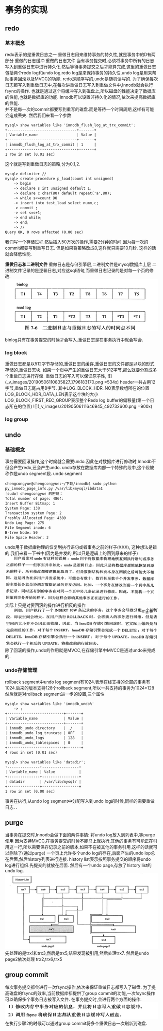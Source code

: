 # 事务的实现
## redo
### 基本概念
redo表示的是重做日志之一
重做日志用来维持事务的持久性,就是事务中的D有两部分
重做的日志缓冲
重做的日志文件
当有事务提交时,必须将事务中所有的日志写入到重做日志中进行持久化,然后等待事务提交之后才能算完成,这里的重做日志包括两个redo log和undo log,redo  log是来保持事务的持久性,undo log是用来帮助事务回滚以及MVCC的功能.
redo是顺序写的,undo是随机读写的.
为了确保每次日志都写入到重做日志中,在每次讲重做日志写入到重做文件中,Innodb就会执行fsync的操作.
也就是通过这个将缓冲写入到磁盘上,所以磁盘的性能决定了数据库的性能,也就是数据库的功能.
Innodb可以设置非持久化的情况,依次来提高数据库的性能.    
并不是每一次的commit都要写到重写的磁盘.而是等待一个时间周期,这样有可能会造成丢失.
然后我们来看一个参数
```
mysql> show variables like 'innodb_flush_log_at_trx_commit';
+--------------------------------+-------+
| Variable_name                  | Value |
+--------------------------------+-------+
| innodb_flush_log_at_trx_commit | 1     |
+--------------------------------+-------+
1 row in set (0.01 sec)

```
这个就是写到重做日志的策略,分为0,1,2.
```
mysql> delimiter //
mysql> create procedure p_load(count int unsigned)
    -> begin
    -> declare s int unsigned default 1;
    -> declare c char(80) default repeat('a',80);
    -> while s<=count DO
    -> insert into test_load select numm,c;
    -> commit ;
    -> set s=s+1;
    -> end while;
    -> end;
    -> //
Query OK, 0 rows affected (0.00 sec)
```
我们写一个存储过程.然后插入50万次的操作,需要2分钟的时间,因为每一次的commit都要写到重写日志.
但是如果将策略改成0,这样就只需要10几秒.
这样的话就会降低性能.

**重做日志和二进制文件**
重做日志是存储引擎层,二进制文件是mysql数据库上层
二进制文件记录的是逻辑日志,对应这sql语句,而重做日志记录的是对每一个页的修改.
![](_v_images/20190506095548690_1386024553.png)

binlog只有在事务提交的时候才会写入.重做日志是在事务执行中就会写会.
### log block
重做日志都是以512字节存储的,重做日志的缓存,重做日志的文件都是以块的形式存储的,重做日志块.
如果一个页中产生的重做日志大于512字节,那么就要分割成多个重做日志进行存储.
重做日志的写入可以保证原子性,
![](_v_images/20190506110835827_1796183170.png =534x)
header一共占用12字节,重做日志尾占用8字节.
其中LOG_BLOCK_HDR_NO表示数组所在的位置
LOG_BLOCK_HDR_DATA_LEN表示这个块的大小
LOG_BLOCK_FIRST_REC_GROUP表示整个Redo log buffer的偏移量(第一个日志所在的位置)
![](_v_images/20190506111646945_492732600.png =900x)
### log group

## undo 
### 基础概念
事务需要回滚操作,这个时候就会需要undo.因此在对数据库进行修改时,Innodb不但会产生redo,还会产生undo.
undo存放在数据库内部一个特殊的段中,这个段被称作是undo segment段.
undo segment
```
chengcongyue@chengcongyue:~/下载/innodb$ sudo python py_innodb_page_info.py /var/lib/mysql/ibdata1
[sudo] chengcongyue 的密码： 
Total number of page: 4864:
Insert Buffer Bitmap: 1
System Page: 138
Transaction system Page: 2
Freshly Allocated Page: 4389
Undo Log Page: 275
File Segment inode: 6
B-tree Node: 50
File Space Header: 3
```
undo用于数据库物理的恢复到执行语句或者事务之前的样子(XXX),
这种想法是错的.我们来看一下书中(因为是并发的,所以只是逻辑上的回到原来的样子)
![](_v_images/20190506115307963_825091368.png)
实际上只是对要回滚的操作进行相反的操作
![](_v_images/20190506115348490_828881553.png)
除了回滚的操作,undo的作用就是MVCC,在存储引擎中MVCC是通过undo来完成的.
### undo存储管理
rollback segment中undo log segment有1024.表示在线支持的全部的事务有1024.后来的版本支持128个rollback segment,所以一共支持的事务为1024*128
然后就是对rollback segment进一步的设置,三个属性
```
mysql> show variables like 'innodb_undo%'
    -> ;
+--------------------------+-------+
| Variable_name            | Value |
+--------------------------+-------+
| innodb_undo_directory    | ./    |
| innodb_undo_log_truncate | OFF   |
| innodb_undo_logs         | 128   |
| innodb_undo_tablespaces  | 0     |
+--------------------------+-------+
4 rows in set (0.01 sec)

mysql> show variables like 'datadir';
+---------------+-----------------+
| Variable_name | Value           |
+---------------+-----------------+
| datadir       | /var/lib/mysql/ |
+---------------+-----------------+
1 row in set (0.00 sec)
```
事务在执行,从undo log segment中分配写入到undo log的时候,同样的需要重做日志.
.

## purge
当事务在提交时,Innodb会做下面的两件事情:
将undo log放入到列表中,等purge使用
因为支持MVCC,在事务提交的时候不能马上就执行,其他的事务有可能正在引用这一行,所以需要保存记录之前的版本,如果不在被其他的事务引用,这样的话就可以删除了(通过purge)
一个页上允许多个undo log的存在,后面产生的undo lop总在后面,然后history列表进行连接.
history list表示按照事务提交的顺序将undo log进行组织.先提交的就放在后面.
然后有一个undo page,存放了history list的undo log.
![](_v_images/20190506145923820_1096051287.png)
先处理的是trx1和trx3,然后是trx5,结果发现被引用,然后处理trx7.
然后是undo page2依次处理 trx2,trx6,trx5
## group commit
每次事务提交都会进行一次fsync操作,依次来保证重做日志都写入了磁盘.
为了提高磁盘的fsync的效率,当前数据库都提供了group commit的功能,一次fsync操作可以确保多个事务日志被写入文件.
在事务提交时,会进行两个方面的操作:
![](_v_images/20190506150647090_616603300.png)
在执行步骤2的时候可以通过group commit将多个重做日志一次刷新到磁盘.